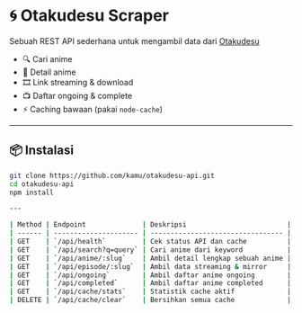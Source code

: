 # 🌀 Otakudesu Scraper
Sebuah REST API sederhana untuk mengambil data dari [Otakudesu](https://otakudesu.cloud)

- 🔍 Cari anime
- 📘 Detail anime
- 🎞️ Link streaming & download
- 📺 Daftar ongoing & complete
- ⚡ Caching bawaan (pakai `node-cache`)

---

## 📦 Instalasi

```bash
git clone https://github.com/kamu/otakudesu-api.git
cd otakudesu-api
npm install

---

| Method | Endpoint              | Deskripsi                         |
| ------ | --------------------- | --------------------------------- |
| GET    | `/api/health`         | Cek status API dan cache          |
| GET    | `/api/search?q=query` | Cari anime dari keyword           |
| GET    | `/api/anime/:slug`    | Ambil detail lengkap sebuah anime |
| GET    | `/api/episode/:slug`  | Ambil data streaming & mirror     |
| GET    | `/api/ongoing`        | Ambil daftar anime ongoing        |
| GET    | `/api/completed`      | Ambil daftar anime completed      |
| GET    | `/api/cache/stats`    | Statistik cache aktif             |
| DELETE | `/api/cache/clear`    | Bersihkan semua cache             |

